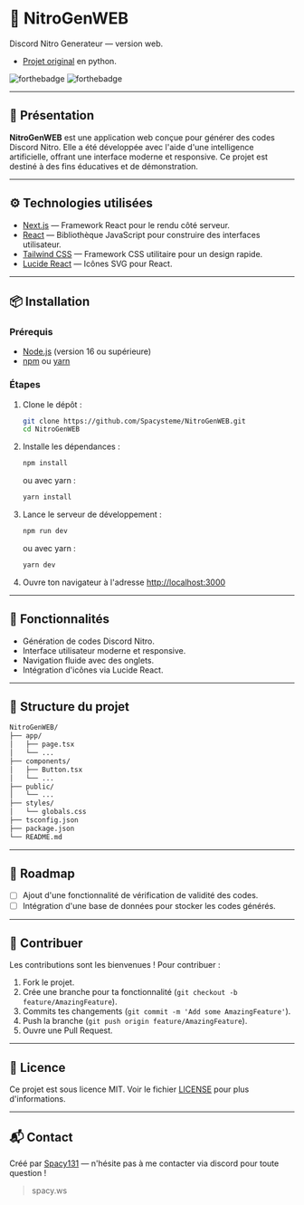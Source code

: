 # 🚀 NitroGenWEB

Discord Nitro Generateur — version web.
- [Projet original](https://github.com/Spacysteme/NitroGen) en python.

![forthebadge](https://forthebadge.com/images/badges/made-with-javascript.svg)
![forthebadge](https://forthebadge.com/images/badges/uses-html.svg)

---

## 🧠 Présentation

**NitroGenWEB** est une application web conçue pour générer des codes Discord Nitro. Elle a été développée avec l'aide d'une intelligence artificielle, offrant une interface moderne et responsive. Ce projet est destiné à des fins éducatives et de démonstration.

---

## ⚙️ Technologies utilisées

- [Next.js](https://nextjs.org/) — Framework React pour le rendu côté serveur.
- [React](https://reactjs.org/) — Bibliothèque JavaScript pour construire des interfaces utilisateur.
- [Tailwind CSS](https://tailwindcss.com/) — Framework CSS utilitaire pour un design rapide.
- [Lucide React](https://lucide.dev/) — Icônes SVG pour React.

---

## 📦 Installation

### Prérequis

- [Node.js](https://nodejs.org/) (version 16 ou supérieure)
- [npm](https://www.npmjs.com/) ou [yarn](https://yarnpkg.com/)

### Étapes

1. Clone le dépôt :

   ```bash
   git clone https://github.com/Spacysteme/NitroGenWEB.git
   cd NitroGenWEB
   ```

2. Installe les dépendances :

   ```bash
   npm install
   ```

   ou avec yarn :

   ```bash
   yarn install
   ```

3. Lance le serveur de développement :

   ```bash
   npm run dev
   ```

   ou avec yarn :

   ```bash
   yarn dev
   ```

4. Ouvre ton navigateur à l'adresse [http://localhost:3000](http://localhost:3000)

---

## 📄 Fonctionnalités

- Génération de codes Discord Nitro.
- Interface utilisateur moderne et responsive.
- Navigation fluide avec des onglets.
- Intégration d'icônes via Lucide React.

---

## 📁 Structure du projet

```bash
NitroGenWEB/
├── app/
│   ├── page.tsx
│   └── ...
├── components/
│   ├── Button.tsx
│   └── ...
├── public/
│   └── ...
├── styles/
│   └── globals.css
├── tsconfig.json
├── package.json
└── README.md
```

---

## 🚧 Roadmap

- [ ] Ajout d'une fonctionnalité de vérification de validité des codes.
- [ ] Intégration d'une base de données pour stocker les codes générés.

---

## 🤝 Contribuer

Les contributions sont les bienvenues ! Pour contribuer :

1. Fork le projet.
2. Crée une branche pour ta fonctionnalité (`git checkout -b feature/AmazingFeature`).
3. Commits tes changements (`git commit -m 'Add some AmazingFeature'`).
4. Push la branche (`git push origin feature/AmazingFeature`).
5. Ouvre une Pull Request.

---

## 📄 Licence

Ce projet est sous licence MIT. Voir le fichier [LICENSE](LICENSE) pour plus d'informations.

---

## 📬 Contact

Créé par [Spacy131](https://github.com/Spacysteme) — n'hésite pas à me contacter via discord pour toute question !
> spacy.ws
